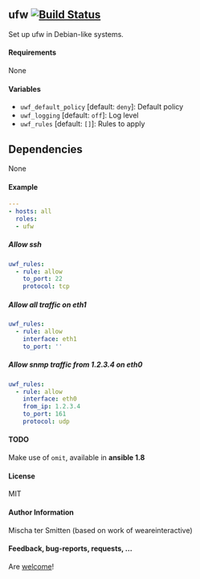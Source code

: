 ## ufw [![Build Status](https://travis-ci.org/Oefenweb/ansible-ufw.svg?branch=master)](https://travis-ci.org/Oefenweb/ansible-ufw)

Set up ufw in Debian-like systems.

#### Requirements

None

#### Variables

* `uwf_default_policy` [default: `deny`]: Default policy
* `uwf_logging` [default: `off`]: Log level
* `uwf_rules` [default: `[]`]: Rules to apply

## Dependencies

None

#### Example

```yaml
---
- hosts: all
  roles:
  - ufw
```

##### Allow ssh
```yaml
uwf_rules:
  - rule: allow
    to_port: 22
    protocol: tcp
```

##### Allow all traffic on eth1
```yaml
uwf_rules:
  - rule: allow
    interface: eth1
    to_port: ''
```

##### Allow snmp traffic from 1.2.3.4 on eth0
```yaml
uwf_rules:
  - rule: allow
    interface: eth0
    from_ip: 1.2.3.4
    to_port: 161
    protocol: udp
```

#### TODO

Make use of `omit`, available in **ansible 1.8**

#### License

MIT

#### Author Information

Mischa ter Smitten (based on work of weareinteractive)

#### Feedback, bug-reports, requests, ...

Are [welcome](https://github.com/Oefenweb/ansible-ufw/issues)!
